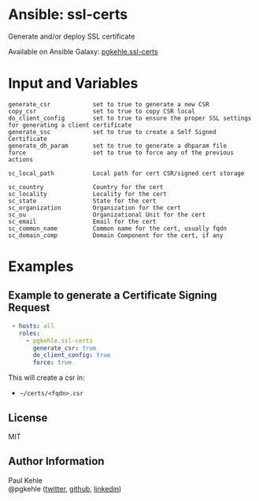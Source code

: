 # Ansible: ssl-certs

Generate and/or deploy SSL certificate

Available on Ansible Galaxy: [pgkehle.ssl-certs](https://galaxy.ansible.com/pgkehle/ssl-certs)

# Input and Variables

```
generate_csr            set to true to generate a new CSR
copy_csr                set to true to copy CSR local
do_client_config        set to true to ensure the proper SSL settings for generating a client certificate
generate_ssc            set to true to create a Self Signed Certificate
generate_dh_param       set to true to generate a dhparam file
force                   set to true to force any of the previous actions

sc_local_path           Local path for cert CSR/signed cert storage

sc_country              Country for the cert                        
sc_locality             Locality for the cert
sc_state                State for the cert
sc_organization         Organization for the cert
sc_ou                   Organizational Unit for the cert
sc_email                Email for the cert
sc_common_name          Common name for the cert, usually fqdn
sc_domain_comp          Domain Component for the cert, if any
```

# Examples

## Example to generate a Certificate Signing Request 

```YAML
 - hosts: all
   roles:
     - pgkehle.ssl-certs
       generate_csr: true
       do_client_config: true
       force: true
```

This will create a csr in:

- `~/certs/<fqdn>.csr`


## License

MIT

## Author Information

Paul Kehle  
@pgkehle ([twitter](https://twitter.com/pgkehle), [github](https://github.com/pgkehle), [linkedin](https://www.linkedin.com/in/pgkehle))
